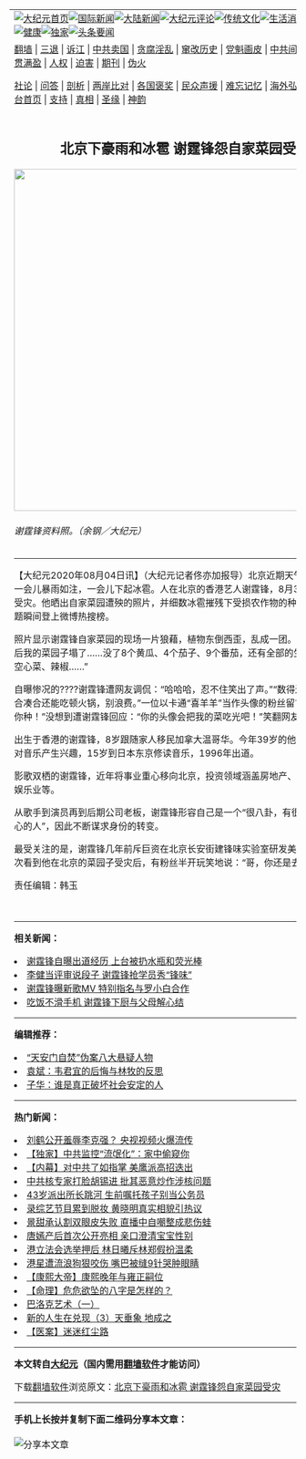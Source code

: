 <a name="1" id="1" target="_blank"></a><span id="1"></span>
<table align=center border="0"><tr><td colspan="2" VALIGN=TOP><a href="https://github.com/hzxdic3950/djy/blob/master/gb/nf1351518.md#1"><img src="https://raw.githubusercontent.com/hzxdic3950/www/master/t/djy/1.jpg" title="大纪元首页" alt="大纪元首页"></a><a href="https://github.com/hzxdic3950/djy/blob/master/gb/n24hr.md#1"><img src="https://raw.githubusercontent.com/hzxdic3950/www/master/t/djy/3.jpg" title="国际新闻" alt="国际新闻"></a><a href="https://github.com/hzxdic3950/djy/blob/master/gb/nsc413.md#1"><img src="https://raw.githubusercontent.com/hzxdic3950/www/master/t/djy/4.jpg" title="大陆新闻" alt="大陆新闻"></a><a href="https://github.com/hzxdic3950/djy/blob/master/gb/news392.md#1"><img src="https://raw.githubusercontent.com/hzxdic3950/www/master/t/djy/5.jpg" title="大纪元评论" alt="大纪元评论"></a><a href="https://github.com/hzxdic3950/djy/blob/master/gb/news2007.md#1"><img src="https://raw.githubusercontent.com/hzxdic3950/www/master/t/djy/6.jpg" title="传统文化" alt="传统文化"></a><a href="https://github.com/hzxdic3950/djy/blob/master/gb/news2008.md#1"><img src="https://raw.githubusercontent.com/hzxdic3950/www/master/t/djy/7.jpg" title="生活消费" alt="生活消费"></a><a href="https://github.com/hzxdic3950/djy/blob/master/gb/ncyule.md#1"><img src="https://raw.githubusercontent.com/hzxdic3950/www/master/t/djy/8.jpg" title="娱乐休闲" alt="娱乐休闲"></a><a href="https://github.com/hzxdic3950/djy/blob/master/gb/nsc1002.md#1"><img src="https://raw.githubusercontent.com/hzxdic3950/www/master/t/djy/9.jpg" title="健康" alt="健康"></a><a href="https://github.com/hzxdic3950/djy/blob/master/gb/nf6092.md#1"><img src="https://raw.githubusercontent.com/hzxdic3950/www/master/t/djy/10a.jpg" title="独家" alt="独家"></a><a href="https://github.com/hzxdic3950/djy/blob/master/gb/nf4514.md#1"><img src="https://raw.githubusercontent.com/hzxdic3950/www/master/t/djy/12a.jpg" title="头条要闻" alt="头条要闻"></a></td></tr>
<tr><td colspan="2" VALIGN=TOP><a target="_blank" href="https://github.com/hzxdic3950/www/blob/master/README.md?zsrh#1">翻墙</a> | <a target="_blank" href="https://github.com/hzxdic3950/djy/blob/master/gb/nf5657.md#1">三退</a> | <a target="_blank" href="https://github.com/hzxdic3950/djy/blob/master/gb/nf6124.md#1">诉江</a> | <a target="_blank" href="https://github.com/hzxdic3950/djy/blob/master/gb/nf1176117.md#1">中共卖国</a> | <a target="_blank" href="https://github.com/hzxdic3950/djy/blob/master/gb/nf5773.md#1">贪腐淫乱</a> | <a target="_blank" href="https://github.com/hzxdic3950/djy/blob/master/gb/nf1176115.md#1">窜改历史</a> | <a target="_blank" href="https://github.com/hzxdic3950/djy/blob/master/gb/nf1176107.md#1">党魁画皮</a> | <a target="_blank" href="https://github.com/hzxdic3950/djy/blob/master/gb/nf1320400.md#1">中共间谍</a> | <a target="_blank" href="https://github.com/hzxdic3950/djy/blob/master/gb/nf1176114.md#1">破坏传统</a> | <a target="_blank" href="https://github.com/hzxdic3950/ntdtv/blob/master/gb/prog447_1.md#1">恶贯满盈</a> | <a target="_blank" href="https://github.com/hzxdic3950/djy/blob/master/gb/ncid278.md#1">人权</a> | <a target="_blank" href="https://github.com/hzxdic3950/djy/blob/master/gb/nf1176111.md#1">迫害</a> | <a target="_blank" href="https://gitlab.com/szzdlab/mh-qikan/blob/master/README.md#1">期刊</a> | <a target="_blank" href="https://github.com/hzxdic3950/djy/blob/master/gb/nf5562.md#1">伪火</a></p><p><a target="_blank" href="https://github.com/hzxdic3950/djy/blob/master/gb/9p.md#1">社论</a> | <a target="_blank" href="https://github.com/hzxdic3950/djy/blob/master/gb/nf4378.md#1">问答</a> | <a target="_blank" href="https://github.com/hzxdic3950/djy/blob/master/gb/nf5792.md#1">剖析</a> | <a target="_blank" href="https://github.com/hzxdic3950/djy/blob/master/gb/nf5735.md#1">两岸比对</a> | <a target="_blank" href="https://github.com/hzxdic3950/djy/blob/master/gb/nf6119.md#1">各国褒奖</a> | <a target="_blank" href="https://github.com/hzxdic3950/djy/blob/master/gb/nf6120.md#1">民众声援</a> | <a target="_blank" href="https://github.com/hzxdic3950/djy/blob/master/gb/nf1188594.md#1">难忘记忆</a> | <a target="_blank" href="https://github.com/hzxdic3950/djy/blob/master/gb/nf3180.md#1">海外弘传</a> | <a target="_blank" href="https://github.com/hzxdic3950/djy/blob/master/gb/nf5410.md#1">万人上访</a> | <a target="_blank" href="https://github.com/hzxdic3950/www/blob/master/README.md?zsrh#1">平台首页</a> | <a target="_blank" href="https://github.com/hzxdic3950/djy/blob/master/gb/nf4386.md#1">支持</a> | <a target="_blank" href="https://github.com/hzxdic3950/djy/blob/master/gb/nf4389.md#1">真相</a> | <a target="_blank" href="https://github.com/hzxdic3950/djy/blob/master/gb/nf5790.md#1">圣缘</a> | <a target="_blank" href="https://github.com/hzxdic3950/djy/blob/master/gb/nf4786.md#1">神韵</a></td></tr>
<tr><td VALIGN=TOP width="626"><h2 align=center>北京下豪雨和冰雹 谢霆锋怨自家菜园受灾</h2>
<img width="600" src="https://i.epochtimes.com/assets/uploads/2018/09/160125070453100615-600x400.jpg" />
<h6>谢霆锋资料照。（余钢／大纪元）
</h6>
<hr>
	<p>【大纪元2020年08月04日讯】（大纪元记者佟亦加报导）北京近期天气异象频发，一会儿暴雨如注，一会儿下起<ahref="https://github.com/hzxdic3950/djy/blob/master/gb/tag/%E5%86%B0%E9%9B%B9.md#1">冰雹</a>。人在北京的香港艺人<ahref="https://github.com/hzxdic3950/djy/blob/master/gb/tag/%E8%B0%A2%E9%9C%86%E9%94%8B.md#1">谢霆锋</a>，8月3日在微博自曝受灾。他晒出自家<ahref="https://github.com/hzxdic3950/djy/blob/master/gb/tag/%E8%8F%9C%E5%9B%AD.md#1">菜园</a>遭殃的照片，并细数<ahref="https://github.com/hzxdic3950/djy/blob/master/gb/tag/%E5%86%B0%E9%9B%B9.md#1">冰雹</a>摧残下受损农作物的种类和数量，话题瞬间登上微博热搜榜。</p>
<p>照片显示<ahref="https://github.com/hzxdic3950/djy/blob/master/gb/tag/%E8%B0%A2%E9%9C%86%E9%94%8B.md#1">谢霆锋</a>自家<ahref="https://github.com/hzxdic3950/djy/blob/master/gb/tag/%E8%8F%9C%E5%9B%AD.md#1">菜园</a>的现场一片狼藉，植物东倒西歪，乱成一团。他细数：“冰雹后我的菜园子塌了……没了8个黄瓜、4个茄子、9个番茄，还有全部的生菜、苋菜、空心菜、辣椒……”</p>
<p>自曝惨况的????谢霆锋遭网友调侃：“哈哈哈，忍不住笑出了声。”“数得还挺清楚。”“凑合凑合还能吃顿火锅，别浪费。”一位以卡通“喜羊羊”当作头像的粉丝留言：“哥，我给你种！”没想到遭谢霆锋回应：“你的头像会把我的菜吃光吧！”笑翻网友。</p>
<p>出生于香港的谢霆锋，8岁跟随家人移民加拿大温哥华。今年39岁的他，从4岁开始对音乐产生兴趣，15岁到日本东京修读音乐，1996年出道。</p>
<p>影歌双栖的谢霆锋，近年将事业重心移向北京，投资领域涵盖房地产、餐饮、服装、娱乐业等。</p>
<p>从歌手到演员再到后期公司老板，谢霆锋形容自己是一个“很八卦，有很多奇怪的好奇心的人”，因此不断谋求身份的转变。</p>
<p>最受关注的是，谢霆锋几年前斥巨资在北京长安街建锋味实验室研发美食。因此，此次看到他在北京的菜园子受灾后，有粉丝半开玩笑地说：“哥，你还是去唱歌吧！”</p>
<p>责任编辑：韩玉</p>
<p>&nbsp;</p>
	
<hr>


<strong>相关新闻：</strong>
<li><a href="https://github.com/hzxdic3950/djy/blob/master/gb/18/7/18/n10572933.md#1">谢霆锋自曝出道经历 上台被扔水瓶和荧光棒</a></li>
<li><a href="https://github.com/hzxdic3950/djy/blob/master/gb/18/7/19/n10575888.md#1">李健当评审说段子 谢霆锋抢学员秀“锋味”</a></li>
<li><a href="https://github.com/hzxdic3950/djy/blob/master/gb/19/3/7/n11095912.md#1">谢霆锋曝新歌MV 特别指名与罗小白合作</a></li>
<li><a href="https://github.com/hzxdic3950/djy/blob/master/gb/19/5/8/n11242686.md#1">吃饭不滑手机 谢霆锋下厨与父母解心结</a></li>
<hr>


<strong>编辑推荐：</strong>
<li><a href="https://github.com/ychojm359/djy/blob/master/gb/21/1/23/n12706455.md#1" target="_blank">“天安门自焚”伪案八大悬疑人物</a></li><li><a href="https://github.com/tsiac2612/djy/blob/master/gb/19/10/25/n11612784.md#1" target="_blank">袁斌：韦君宜的后悔与林牧的反思</a></li><li><a href="https://github.com/tsiac2612/djy/blob/master/gb/15/9/12/n4526041.md#1" target="_blank">子华：谁是真正破坏社会安定的人</a></li>
<hr>

<strong>热门新闻：</strong>
<li><a href="https://github.com/hzxdic3950/djy/blob/master/gb/20/8/3/n12302287.md#1">刘鹤公开羞辱李克强？ 央视视频火爆流传</a></li>
<li><a href="https://github.com/hzxdic3950/djy/blob/master/gb/20/7/30/n12295728.md#1">【独家】中共监控“流氓化”：家中偷窥你</a></li>
<li><a href="https://github.com/hzxdic3950/djy/blob/master/gb/20/8/2/n12300366.md#1">【内幕】对中共了如指掌 美鹰派高招迭出</a></li>
<li><a href="https://github.com/hzxdic3950/djy/blob/master/gb/20/8/2/n12301683.md#1">中共核专家打脸胡锡进 批其恶意炒作涉核问题</a></li>
<li><a href="https://github.com/hzxdic3950/djy/blob/master/gb/20/8/2/n12301515.md#1">43岁派出所长跳河 生前嘱托孩子别当公务员</a></li>
<li><a href="https://github.com/hzxdic3950/djy/blob/master/gb/20/8/2/n12301758.md#1">录综艺节目累到脱妆 黄晓明真实相貌引热议</a></li>
<li><a href="https://github.com/hzxdic3950/djy/blob/master/gb/20/8/2/n12301702.md#1">景甜承认割双眼皮失败 直播中自嘲整成悲伤蛙</a></li>
<li><a href="https://github.com/hzxdic3950/djy/blob/master/gb/20/8/2/n12301510.md#1">唐嫣产后首次公开亮相 亲口澄清宝宝性别</a></li>
<li><a href="https://github.com/hzxdic3950/djy/blob/master/gb/20/7/31/n12298653.md#1">港立法会选举押后 林日曦斥林郑假扮温柔</a></li>
<li><a href="https://github.com/hzxdic3950/djy/blob/master/gb/20/7/31/n12298354.md#1">港星遭流浪狗狠咬伤 嘴巴被缝9针哭肿眼睛</a></li>
<li><a href="https://github.com/hzxdic3950/djy/blob/master/gb/20/6/4/n12162213.md#1">【康熙大帝】康熙晚年与雍正嗣位</a></li>
<li><a href="https://github.com/hzxdic3950/djy/blob/master/gb/20/6/5/n12163904.md#1">【命理】危危欲坠的八字是怎样的？</a></li>
<li><a href="https://github.com/hzxdic3950/djy/blob/master/gb/10/12/29/n3126257.md#1">巴洛克艺术（一）</a></li>
<li><a href="https://github.com/hzxdic3950/djy/blob/master/gb/20/7/30/n12293825.md#1">新的人生在兑现（3）天垂象 地成之</a></li>
<li><a href="https://github.com/hzxdic3950/djy/blob/master/gb/20/7/21/n12271399.md#1">【医案】迷迷红尘路</a></li>
<hr>

<strong>本文转自<a href="https://www.epochtimes.com">大纪元</a>（国内需用<a href="https://github.com/hzxdic3950/www/blob/master/README.md#8">翻墙软件</a>才能访问）</strong><p>下载<a href="https://github.com/hzxdic3950/www/blob/master/README.md#8">翻墙软件</a>浏览原文：<a href="https://www.epochtimes.com/gb/20/8/3/n12304056.htm">北京下豪雨和冰雹 谢霆锋怨自家菜园受灾</a></p><hr>

<strong>手机上长按并复制下面二维码分享本文章：</strong><br><br><img src="https://chart.apis.google.com/chart?cht=qr&chs=240x240&choe=UTF-8&chld=M|2&chl=https://github.com/hzxdic3950/djy/blob/master/gb/20/8/3/n12304056.md%231" title="分享本文章"></td><td VALIGN=TOP><a href="https://github.com/hzxdic3950/djy/blob/master/gb/16/1/21/n4622075.md?dfh#1" target="_blank"><img src="https://raw.githubusercontent.com/hzxdic3950/djy/master/gb/300/wei-f1.jpg" title="中共的伪火骗局"  alt="中共的伪火骗局"></a><br><a href="https://github.com/hzxdic3950/www/blob/master/README.md?dfh#9" target="_blank"><img src="https://raw.githubusercontent.com/hzxdic3950/djy/master/gb/300/yong-h.jpg" title="永恒的见证"  alt="永恒的见证"></a><br><a href="https://github.com/hzxdic3950/djy/blob/master/gb/13/9/29/n3974789.md?dfh#1" target="_blank"><img src="https://raw.githubusercontent.com/hzxdic3950/djy/master/gb/300/shang-lnz.jpg" title="善良女子被中共投男牢"  alt="善良女子被中共投男牢"></a><br><a href="https://github.com/hzxdic3950/djy/blob/master/gb/16/3/16/n4663449.md?dfh#1" target="_blank"><img src="https://raw.githubusercontent.com/hzxdic3950/djy/master/gb/300/huo-z3.jpg" title="警卫目击活摘器官"  alt="警卫目击活摘器官"></a><br><a href="https://github.com/hzxdic3950/djy/blob/master/gb/16/8/7/n8177641.md?dfh#1" target="_blank"><img src="https://raw.githubusercontent.com/hzxdic3950/djy/master/gb/300/huo-z4.jpg" title="证人描述活摘恐怖"  alt="证人描述活摘恐怖"></a><br><a href="https://github.com/hzxdic3950/djy/blob/master/gb/10/4/19/n2881569.md?dfh#1" target="_blank"><img src="https://raw.githubusercontent.com/hzxdic3950/djy/master/gb/300/huo-z1.jpg" title="揭开活摘器官黑幕"  alt="揭开活摘器官黑幕"></a><br><a href="https://github.com/hzxdic3950/djy/blob/master/gb/10/11/7/n3077476.md?dfh#1" target="_blank"><img src="https://raw.githubusercontent.com/hzxdic3950/djy/master/gb/300/ma-ks.jpg" title="马克思的成魔之路"  alt="马克思的成魔之路"></a><br><a href="https://github.com/hzxdic3950/djy/blob/master/gb/14/6/9/n4173977.md?dfh#1" target="_blank"><img src="https://raw.githubusercontent.com/hzxdic3950/djy/master/gb/300/chang-zs.jpg" title="藏字石 蕴天机"  alt="藏字石 蕴天机"></a><br><a href="https://github.com/hzxdic3950/djy/blob/master/gb/18/5/10/n10381511.md?dfh#1" target="_blank"><img src="https://raw.githubusercontent.com/hzxdic3950/djy/master/gb/300/st1.jpg" title="关注三亿人三退"  alt="关注三亿人三退"></a><br><a href="https://github.com/hzxdic3950/djy/blob/master/gb/18/3/21/n10237682.md?dfh#1" target="_blank"><img src="https://raw.githubusercontent.com/hzxdic3950/djy/master/gb/300/jie-t.jpg" title="解体中共复兴中华"  alt="解体中共复兴中华"></a><br><a href="https://github.com/hzxdic3950/djy/blob/master/gb/9/2/9/n2422991.md?dfh#1" target="_blank"><img src="https://raw.githubusercontent.com/hzxdic3950/djy/master/gb/300/gao-zs.jpg" title="中共迫害良心律师"  alt="中共迫害良心律师"></a><br><a href="https://github.com/hzxdic3950/djy/blob/master/gb/18/12/9/n10900044.md?dfh#1" target="_blank"><img src="https://raw.githubusercontent.com/hzxdic3950/djy/master/gb/300/sj1.jpg" title="三百多万人举报江泽民"  alt="三百多万人举报江泽民"></a><br><a href="https://github.com/hzxdic3950/djy/blob/master/gb/18/8/28/n10672014.md?dfh#1" target="_blank"><img src="https://raw.githubusercontent.com/hzxdic3950/djy/master/gb/300/sj2.jpg" title="这些官员为何起诉江泽民"  alt="这些官员为何起诉江泽民"></a><br><a href="https://github.com/hzxdic3950/djy/blob/master/gb/8/12/18/n2367165.md?dfh#1" target="_blank"><img src="https://raw.githubusercontent.com/hzxdic3950/djy/master/gb/300/liangan.jpg" title="海峡两岸的强烈对比"  alt="海峡两岸的强烈对比"></a><br><a href="https://github.com/hzxdic3950/djy/blob/master/gb/15/12/10/n4593139.md?dfh#1" target="_blank"><img src="https://raw.githubusercontent.com/hzxdic3950/djy/master/gb/300/jia-ndzl.jpg" title="加拿大总理的贺信"  alt="加拿大总理的贺信"></a><br><a href="https://github.com/hzxdic3950/djy/blob/master/gb/11/6/17/n3289382.md?dfh#1" target="_blank"><img src="https://raw.githubusercontent.com/hzxdic3950/djy/master/gb/300/xiao-wd.jpg" title="探寻真相兼听则明"  alt="探寻真相兼听则明"></a><br><a href="https://github.com/hzxdic3950/djy/blob/master/gb/18/10/27/n10812623.md?dfh#1" target="_blank"><img src="https://raw.githubusercontent.com/hzxdic3950/djy/master/gb/300/yindu.jpg" title="印度媒体报道东方"  alt="印度媒体报道东方"></a><br><a href="https://github.com/hzxdic3950/djy/blob/master/gb/18/6/9/n10469652.md?dfh#1" target="_blank"><img src="https://raw.githubusercontent.com/hzxdic3950/djy/master/gb/300/xie-j.jpg" title="不一样的海外校园"  alt="不一样的海外校园"></a><br><a href="https://github.com/hzxdic3950/djy/blob/master/gb/7/4/5/n1669415.md?dfh#1" target="_blank"><img src="https://raw.githubusercontent.com/hzxdic3950/djy/master/gb/300/li-up.jpg" title="从大师到徒弟的传奇"  alt="从大师到徒弟的传奇"></a><br><a href="https://github.com/hzxdic3950/djy/blob/master/gb/17/5/26/n9191512.md?dfh#1" target="_blank"><img src="https://raw.githubusercontent.com/hzxdic3950/djy/master/gb/300/zfl2.jpg" title="亿万人与东方一本奇书"  alt="亿万人与东方一本奇书"></a><br><a href="https://github.com/hzxdic3950/djy/blob/master/gb/13/11/27/n4020290.md?dfh#1" target="_blank"><img src="https://raw.githubusercontent.com/hzxdic3950/djy/master/gb/300/zhen-h.jpg" title="大陆见不到的震撼场面"  alt="大陆见不到的震撼场面"></a><br><a href="https://github.com/hzxdic3950/djy/blob/master/gb/15/7/17/n4482910.md?dfh#1" target="_blank"><img src="https://raw.githubusercontent.com/hzxdic3950/djy/master/gb/300/dalu-sk.jpg" title="人心向善 大陆当初盛况"  alt="人心向善 大陆当初盛况"></a><br><a href="https://github.com/hzxdic3950/djy/blob/master/gb/19/1/5/n10955468.md?dfh#1" target="_blank"><img src="https://raw.githubusercontent.com/hzxdic3950/djy/master/gb/300/zfl1.jpg" title="追寻真理 这书讲什么"  alt="追寻真理 这书讲什么"></a><br><a href="https://github.com/hzxdic3950/www/blob/master/README.md?dfh#1" target="_blank"><img src="https://raw.githubusercontent.com/hzxdic3950/djy/master/gb/300/fq1.jpg" title="下载免费翻墙软件"  alt="下载免费翻墙软件"></a><br></td></tr></table>
